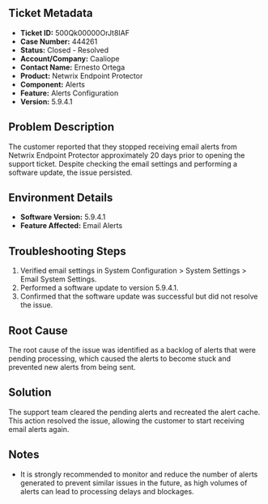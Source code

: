 ## Ticket Metadata
- **Ticket ID:** 500Qk00000OrJt8IAF
- **Case Number:** 444261
- **Status:** Closed - Resolved
- **Account/Company:** Caaliope
- **Contact Name:** Ernesto Ortega
- **Product:** Netwrix Endpoint Protector
- **Component:** Alerts
- **Feature:** Alerts Configuration
- **Version:** 5.9.4.1

## Problem Description
The customer reported that they stopped receiving email alerts from Netwrix Endpoint Protector approximately 20 days prior to opening the support ticket. Despite checking the email settings and performing a software update, the issue persisted.

## Environment Details
- **Software Version:** 5.9.4.1
- **Feature Affected:** Email Alerts

## Troubleshooting Steps
1. Verified email settings in System Configuration > System Settings > Email System Settings.
2. Performed a software update to version 5.9.4.1.
3. Confirmed that the software update was successful but did not resolve the issue.

## Root Cause
The root cause of the issue was identified as a backlog of alerts that were pending processing, which caused the alerts to become stuck and prevented new alerts from being sent.

## Solution
The support team cleared the pending alerts and recreated the alert cache. This action resolved the issue, allowing the customer to start receiving email alerts again.

## Notes
- It is strongly recommended to monitor and reduce the number of alerts generated to prevent similar issues in the future, as high volumes of alerts can lead to processing delays and blockages.